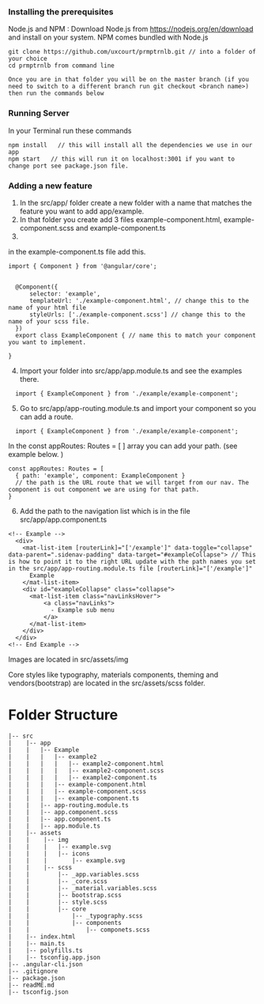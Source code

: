 ### Installing the prerequisites

Node.js and NPM : Download Node.js from https://nodejs.org/en/download and install on your system. NPM comes bundled with Node.js

```
git clone https://github.com/uxcourt/prmptrnlb.git // into a folder of your choice
cd prmptrnlb from command line

Once you are in that folder you will be on the master branch (if you need to switch to a different branch run git checkout <branch name>) then run the commands below

```

### Running Server

In your Terminal run these commands

```
npm install   // this will install all the dependencies we use in our app
npm start   // this will run it on localhost:3001 if you want to change port see package.json file.

```


### Adding a new feature

1. In the src/app/ folder create a new folder with a name that matches the feature you want to add app/example.
2. In that folder you create add 3 files example-component.html, example-component.scss and example-component.ts
3.
in the example-component.ts file add this.
```
import { Component } from '@angular/core';


  @Component({
      selector: 'example',
      templateUrl: './example-component.html', // change this to the name of your html file
      styleUrls: ['./example-component.scss'] // change this to the name of your scss file.
  })
  export class ExampleComponent { // name this to match your component you want to implement.

}
```
4. Import your folder into src/app/app.module.ts and see the examples there.
```
  import { ExampleComponent } from './example/example-component';
```
5. Go to src/app/app-routing.module.ts and import your component so you can add a route.
```
  import { ExampleComponent } from './example/example-component';
```
In the const appRoutes: Routes = [ ] array you can add your path. (see example below. )
```
const appRoutes: Routes = [
  { path: 'example', component: ExampleComponent }
  // the path is the URL route that we will target from our nav. The component is out component we are using for that path.
}
```
6. Add the path to the navigation list which is in the file src/app/app.component.ts

```
<!-- Example -->
  <div>
    <mat-list-item [routerLink]="['/example']" data-toggle="collapse" data-parent=".sidenav-padding" data-target="#exampleCollapse"> // This is how to point it to the right URL update with the path names you set in the src/app/app-routing.module.ts file [routerLink]="['/example']"
      Example
    </mat-list-item>
    <div id="exampleCollapse" class="collapse">
      <mat-list-item class="navLinksHover">
          <a class="navLinks">
            - Example sub menu
          </a>
      </mat-list-item>
    </div>
  </div>
<!-- End Example -->
```

Images are located in src/assets/img

Core styles like typography, materials components, theming and vendors(bootstrap) are located in the src/assets/scss folder.


Folder Structure
============================

```
|-- src                         
|    |-- app              
|    |   |-- Example
|    |   |   |-- example2
|    |   |   |   |-- example2-component.html
|    |   |   |   |-- example2-component.scss
|    |   |   |   |-- example2-component.ts
|    |   |   |-- example-component.html
|    |   |   |-- example-component.scss
|    |   |   |-- example-component.ts
|    |   |-- app-routing.module.ts
|    |   |-- app.component.scss
|    |   |-- app.component.ts
|    |   |-- app.module.ts
|    |-- assets
|    |    |-- img
|    |    |   |-- example.svg
|    |    |   |-- icons
|    |    |       |-- example.svg
|    |    |-- scss
|    |        |-- _app.variables.scss
|    |        |-- _core.scss
|    |        |-- _material.variables.scss
|    |        |-- bootstrap.scss
|    |        |-- style.scss
|    |        |-- core
|    |            |-- _typography.scss
|    |            |-- components
|    |                |-- componets.scss
|    |-- index.html
|    |-- main.ts
|    |-- polyfills.ts
|    |-- tsconfig.app.json  
|-- .angular-cli.json
|-- .gitignore
|-- package.json
|-- readME.md
|-- tsconfig.json

```
